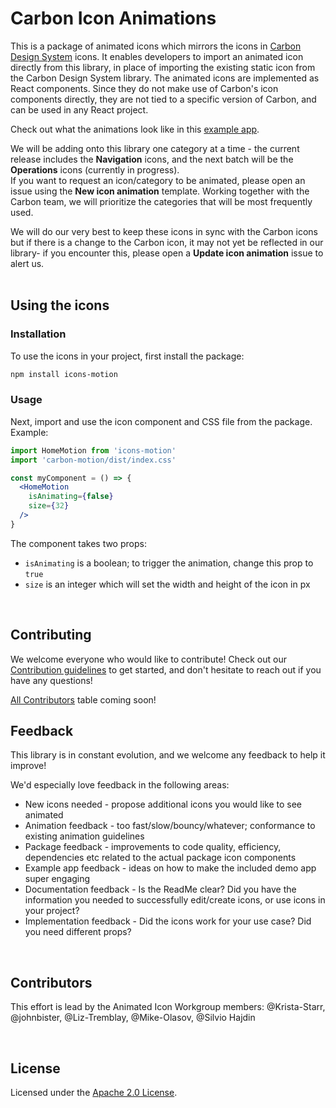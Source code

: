 # Carbon Icon Animations

This is a package of animated icons which mirrors the icons in [Carbon Design System](https://carbondesignsystem.com/guidelines/icons/library/) icons.
It enables developers to import an animated icon directly from this library, in place of importing the existing static icon from the Carbon Design System library. The animated icons are implemented as React components.  Since they do not make use of Carbon's icon components directly, they are not tied to a specific version of Carbon, and can be used in any React project.  

Check out what the animations look like in this [example app](https://carbon-design-system.github.io/icons-motion/).

We will be adding onto this library one category at a time - the current release includes the **Navigation** icons, and the next batch will be the **Operations** icons (currently in progress).  
If you want to request an icon/category to be animated, please open an issue using the **New icon animation** template.  Working together with the Carbon team, we will prioritize the categories that will be most frequently used. 

We will do our very best to keep these icons in sync with the Carbon icons but if there is a change to the Carbon icon, it may not yet be reflected in our library- if you encounter this, please open a **Update icon animation** issue to alert us.  
<br />

## Using the icons

### Installation
To use the icons in your project, first install the package: 

```bash
npm install icons-motion
```

### Usage

Next, import and use the icon component and CSS file from the package. Example:

```jsx
import HomeMotion from 'icons-motion'
import 'carbon-motion/dist/index.css'

const myComponent = () => {
  <HomeMotion 
    isAnimating={false}
    size={32}
  />
}
```

The component takes two props:
- `isAnimating` is a boolean; to trigger the animation, change this prop to `true`
- `size` is an integer which will set the width and height of the icon in px 
<br />

## Contributing
We welcome everyone who would like to contribute! Check out our [Contribution guidelines](https://github.com/carbon-design-system/icons-motion/blob/main/.github/CONTRIBUTING.md) to get started, and don't hesitate to reach out if you have any questions! 

[All Contributors](https://github.com/all-contributors/all-contributors) table coming soon!

## Feedback
This library is in constant evolution, and we welcome any feedback to help it improve! 

We'd especially love feedback in the following areas:
- New icons needed - propose additional icons you would like to see animated
- Animation feedback - too fast/slow/bouncy/whatever; conformance to existing animation guidelines
- Package feedback - improvements to code quality, efficiency, dependencies etc related to the actual package icon components
- Example app feedback - ideas on how to make the included demo app super engaging 
- Documentation feedback - Is the ReadMe clear? Did you have the information you needed to successfully edit/create icons, or use icons in your project?
- Implementation feedback - Did the icons work for your use case? Did you need different props? 

<br />

## Contributors
This effort is lead by the Animated Icon Workgroup members: @Krista-Starr, @johnbister, @Liz-Tremblay, @Mike-Olasov, @Silvio Hajdin

<br />

## License
Licensed under the [Apache 2.0 License](https://github.com/carbon-design-system/carbon-motion/blob/main/LICENSE).
